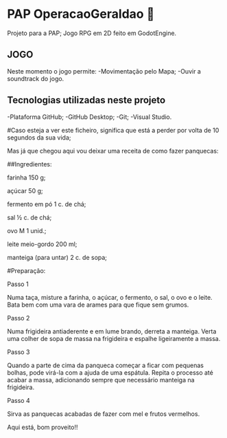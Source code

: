 # PAP OperacaoGeraldao :1234:
Projeto para a PAP;
Jogo RPG em 2D feito em GodotEngine.


## JOGO
Neste momento o jogo  permite:
-Movimentação pelo Mapa;
-Ouvir a soundtrack do jogo.





## Tecnologias utilizadas  neste projeto 
-Plataforma GitHub;
-GitHub Desktop;
-Git;
-Visual Studio.







#Caso esteja a ver este ficheiro, significa que está a perder por volta de 10 segundos da sua vida;

Mas já que chegou aqui vou deixar uma receita de como fazer panquecas:

##Ingredientes:

farinha 150 g;

açúcar 50 g;

fermento em pó 1 c. de chá;

sal ½ c. de chá;

ovo M 1 unid.;

leite meio-gordo 200 ml;

manteiga (para untar) 2 c. de sopa;


#Preparação:

Passo 1

Numa taça, misture a farinha, o açúcar, o fermento, o sal, o ovo e o leite. Bata bem com uma vara de arames para que fique sem grumos.

Passo 2

Numa frigideira antiaderente e em lume brando, derreta a manteiga. Verta uma colher de sopa de massa na frigideira e espalhe ligeiramente a massa.

Passo 3

Quando a parte de cima da panqueca começar a ficar com pequenas bolhas, pode virá-la com a ajuda de uma espátula. Repita o processo até acabar a massa, adicionando sempre que necessário manteiga na frigideira.

Passo 4

Sirva as panquecas acabadas de fazer com mel e frutos vermelhos.



Aqui está, bom proveito!!
